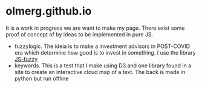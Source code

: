 # olmerg.github.io
It is a work in progress we are want to make my page.
There exist some proof of concept of by ideas to be implemented in pure JS.
- fuzzylogic. The ideia is to make a investment advisors in POST-COVID era which determine how good is to invest in something. I use the library [JS-fuzzy](https://github.com/marcolanaro/JS-Fuzzy)
- keywords. This is a test that I make using D3 and one library found in a site to create an interactive cloud map of a text. The back is made in python but run offline
